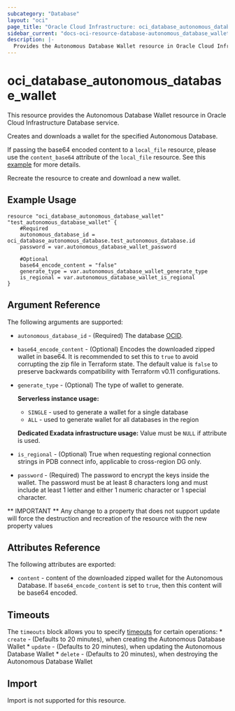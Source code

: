 ```yaml
---
subcategory: "Database"
layout: "oci"
page_title: "Oracle Cloud Infrastructure: oci_database_autonomous_database_wallet"
sidebar_current: "docs-oci-resource-database-autonomous_database_wallet"
description: |-
  Provides the Autonomous Database Wallet resource in Oracle Cloud Infrastructure Database service
---
```


# oci_database_autonomous_database_wallet
This resource provides the Autonomous Database Wallet resource in Oracle Cloud Infrastructure Database service.

Creates and downloads a wallet for the specified Autonomous Database.

If passing the base64 encoded content to a `local_file` resource, please use the `content_base64` attribute of the `local_file` resource.
See this [example](https://github.com/oracle/terraform-provider-oci/blob/master/examples/database/adb/autonomous_data_warehouse_wallet.tf) for more details.

Recreate the resource to create and download a new wallet.

## Example Usage

```hcl
resource "oci_database_autonomous_database_wallet" "test_autonomous_database_wallet" {
	#Required
	autonomous_database_id = oci_database_autonomous_database.test_autonomous_database.id
	password = var.autonomous_database_wallet_password

	#Optional
	base64_encode_content = "false"
	generate_type = var.autonomous_database_wallet_generate_type
	is_regional = var.autonomous_database_wallet_is_regional
}
```

## Argument Reference

The following arguments are supported:

* `autonomous_database_id` - (Required) The database [OCID](https://docs.cloud.oracle.com/iaas/Content/General/Concepts/identifiers.htm).
* `base64_encode_content` - (Optional) Encodes the downloaded zipped wallet in base64. It is recommended to set this to `true` to avoid corrupting the zip file in Terraform state. The default value is `false` to preserve backwards compatibility with Terraform v0.11 configurations.
* `generate_type` - (Optional) The type of wallet to generate.

	**Serverless instance usage:**
	* `SINGLE` - used to generate a wallet for a single database
	* `ALL` - used to generate wallet for all databases in the region

	**Dedicated Exadata infrastructure usage:** Value must be `NULL` if attribute is used. 
* `is_regional` - (Optional) True when requesting regional connection strings in PDB connect info, applicable to cross-region DG only.
* `password` - (Required) The password to encrypt the keys inside the wallet. The password must be at least 8 characters long and must include at least 1 letter and either 1 numeric character or 1 special character.


** IMPORTANT **
Any change to a property that does not support update will force the destruction and recreation of the resource with the new property values

## Attributes Reference

The following attributes are exported:

* `content` - content of the downloaded zipped wallet for the Autonomous Database. If `base64_encode_content` is set to `true`, then this content will be base64 encoded.

## Timeouts

The `timeouts` block allows you to specify [timeouts](https://registry.terraform.io/providers/oracle/oci/latest/docs/guides/changing_timeouts) for certain operations:
	* `create` - (Defaults to 20 minutes), when creating the Autonomous Database Wallet
	* `update` - (Defaults to 20 minutes), when updating the Autonomous Database Wallet
	* `delete` - (Defaults to 20 minutes), when destroying the Autonomous Database Wallet


## Import

Import is not supported for this resource.


